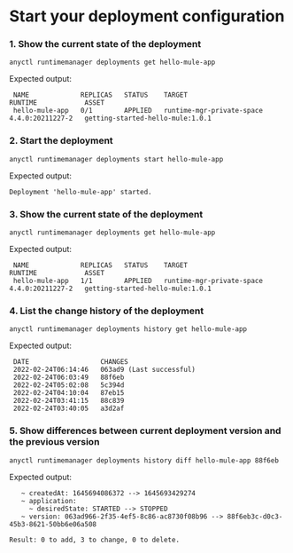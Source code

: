# Start your deployment configuration

### 1. Show the current state of the deployment

```
anyctl runtimemanager deployments get hello-mule-app
```

Expected output:

```
 NAME             REPLICAS   STATUS    TARGET                      RUNTIME            ASSET
 hello-mule-app   0/1        APPLIED   runtime-mgr-private-space   4.4.0:20211227-2   getting-started-hello-mule:1.0.1
```

### 2. Start the deployment

```
anyctl runtimemanager deployments start hello-mule-app
```

Expected output:

```
Deployment 'hello-mule-app' started.
```

### 3. Show the current state of the deployment

```
anyctl runtimemanager deployments get hello-mule-app
```

Expected output:

```
 NAME             REPLICAS   STATUS    TARGET                      RUNTIME            ASSET
 hello-mule-app   1/1        APPLIED   runtime-mgr-private-space   4.4.0:20211227-2   getting-started-hello-mule:1.0.1
```

### 4. List the change history of the deployment

```
anyctl runtimemanager deployments history get hello-mule-app
```

Expected output:

```
 DATE                  CHANGES
 2022-02-24T06:14:46   063ad9 (Last successful) 
 2022-02-24T06:03:49   88f6eb 
 2022-02-24T05:02:08   5c394d
 2022-02-24T04:10:04   87eb15
 2022-02-24T03:41:15   88c839
 2022-02-24T03:40:05   a3d2af
```

### 5. Show differences between current deployment version and the previous version

```
anyctl runtimemanager deployments history diff hello-mule-app 88f6eb 
```

Expected output:

```
   ~ createdAt: 1645694086372 --> 1645693429274
   ~ application: 
     ~ desiredState: STARTED --> STOPPED
   ~ version: 063ad966-2f35-4ef5-8c86-ac8730f08b96 --> 88f6eb3c-d0c3-45b3-8621-50bb6e06a508

Result: 0 to add, 3 to change, 0 to delete.
```
